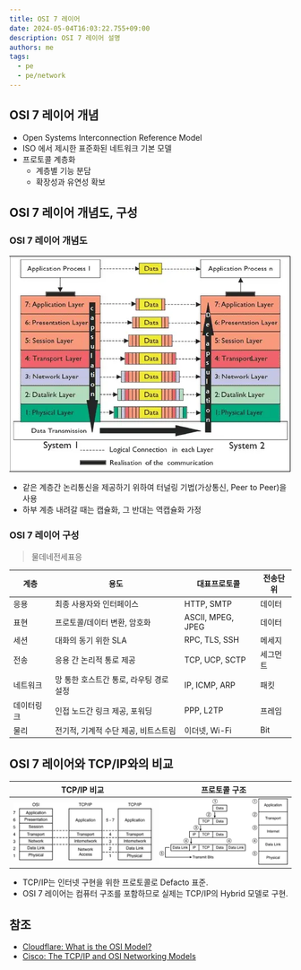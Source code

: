```yaml
---
title: OSI 7 레이어
date: 2024-05-04T16:03:22.755+09:00
description: OSI 7 레이어 설명
authors: me
tags:
  - pe
  - pe/network
---
```


## OSI 7 레이어 개념

- Open Systems Interconnection Reference Model
- ISO 에서 제시한 표준화된 네트워크 기본 모델
- 프로토콜 계층화
  - 계층별 기능 분담
  - 확장성과 유연성 확보

## OSI 7 레이어 개념도, 구성

### OSI 7 레이어 개념도

![OSI 7 레이어](/img/pe/osi-7.webp)

- 같은 계층간 논리통신을 제공하기 위하여 터널링 기법(가상통신, Peer to Peer)을 사용
- 하부 계층 내려갈 때는 캡슐화, 그 반대는 역캡슐화 가정

### OSI 7 레이어 구성

> 물데네전세표응

| 계층       | 용도                                    | 대표프로토콜      | 전송단위 |
| ---------- | --------------------------------------- | ----------------- | -------- |
| 응용       | 최종 사용자와 인터페이스                | HTTP, SMTP        | 데이터   |
| 표현       | 프로토콜/데이터 변환, 암호화            | ASCII, MPEG, JPEG | 데이터   |
| 세션       | 대화의 동기 위한 SLA                    | RPC, TLS, SSH     | 메세지   |
| 전송       | 응용 간 논리적 통로 제공                | TCP, UCP, SCTP    | 세그먼트 |
| 네트워크   | 망 통한 호스트간 통로, 라우팅 경로 설정 | IP, ICMP, ARP     | 패킷     |
| 데이터링크 | 인접 노드간 링크 제공, 포워딩           | PPP, L2TP         | 프레임   |
| 물리       | 전기적, 기계적 수단 제공, 비트스트림    | 이더넷, Wi-Fi     | Bit      |

## OSI 7 레이어와 TCP/IP와의 비교

| TCP/IP 비교                            | 프로토콜 구조                                     |
| -------------------------------------- | ------------------------------------------------- |
| ![tcp/ip](/img/pe/osi-tcp-hybrid.webp) | ![tcp/ip protocol](/img/pe/osi-tcp-protocol.webp) |

- TCP/IP는 인터넷 구현을 위한 프로토콜로 Defacto 표준.
- OSI 7 레이어는 컴퓨터 구조를 포함하므로 실제는 TCP/IP의 Hybrid 모델로 구현.

## 참조

- [Cloudflare: What is the OSI Model?](https://www.cloudflare.com/learning/ddos/glossary/open-systems-interconnection-model-osi/)
- [Cisco: The TCP/IP and OSI Networking Models](https://www.ciscopress.com/articles/article.asp?p=1757634&seqNum=2)
